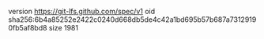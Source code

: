 version https://git-lfs.github.com/spec/v1
oid sha256:6b4a85252e2422c0240d668db5de4c42a1bd695b57b687a73129190fb5af8bd8
size 1981
